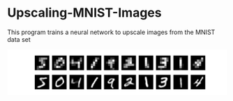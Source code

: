 # Upscaling-MNIST-Images

This program trains a neural network to upscale images from the MNIST data set

![Program results](MNIST_Upscaled.png)
